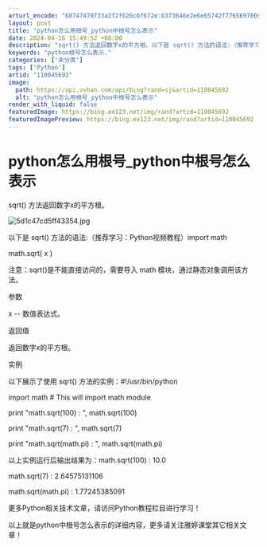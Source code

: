 ```yaml
---
arturl_encode: "68747470733a2f2f626c6f672e:6373646e2e6e65742f77656978696e5f33393835303134332f:61727469636c652f64657461696c732f313130303435363932"
layout: post
title: "python怎么用根号_python中根号怎么表示"
date: 2024-04-16 15:49:52 +08:00
description: "sqrt() 方法返回数字x的平方根。以下是 sqrt() 方法的语法:（推荐学习：Python视频"
keywords: "python根号怎么表示."
categories: ['未分类']
tags: ['Python']
artid: "110045692"
image:
  path: https://api.vvhan.com/api/bing?rand=sj&artid=110045692
  alt: "python怎么用根号_python中根号怎么表示"
render_with_liquid: false
featuredImage: https://bing.ee123.net/img/rand?artid=110045692
featuredImagePreview: https://bing.ee123.net/img/rand?artid=110045692
---
```


# python怎么用根号\_python中根号怎么表示

sqrt() 方法返回数字x的平方根。

![5d1c47cd5ff43354.jpg](https://i-blog.csdnimg.cn/blog_migrate/2db0bda636b5031d75dd53f60fa9fba9.jpeg)

以下是 sqrt() 方法的语法:（推荐学习：Python视频教程）import math

math.sqrt( x )

注意：sqrt()是不能直接访问的，需要导入 math 模块，通过静态对象调用该方法。

参数

x -- 数值表达式。

返回值

返回数字x的平方根。

实例

以下展示了使用 sqrt() 方法的实例：#!/usr/bin/python

import math # This will import math module

print "math.sqrt(100) : ", math.sqrt(100)

print "math.sqrt(7) : ", math.sqrt(7)

print "math.sqrt(math.pi) : ", math.sqrt(math.pi)

以上实例运行后输出结果为：math.sqrt(100) : 10.0

math.sqrt(7) : 2.64575131106

math.sqrt(math.pi) : 1.77245385091

更多Python相关技术文章，请访问Python教程栏目进行学习！

以上就是python中根号怎么表示的详细内容，更多请关注雅婷课堂其它相关文章！